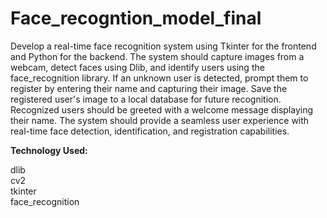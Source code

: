 # Face_recogntion_model_final

Develop a real-time face recognition system using Tkinter for the frontend and Python for the backend. The system should capture images from a webcam, detect faces using Dlib, and identify users using the face_recognition library. If an unknown user is detected, prompt them to register by entering their name and capturing their image. Save the registered user's image to a local database for future recognition. Recognized users should be greeted with a welcome message displaying their name. The system should provide a seamless user experience with real-time face detection, identification, and registration capabilities.

**Technology Used:**<br>

dlib<br>
cv2<br>
tkinter<br>
face_recognition<br>
